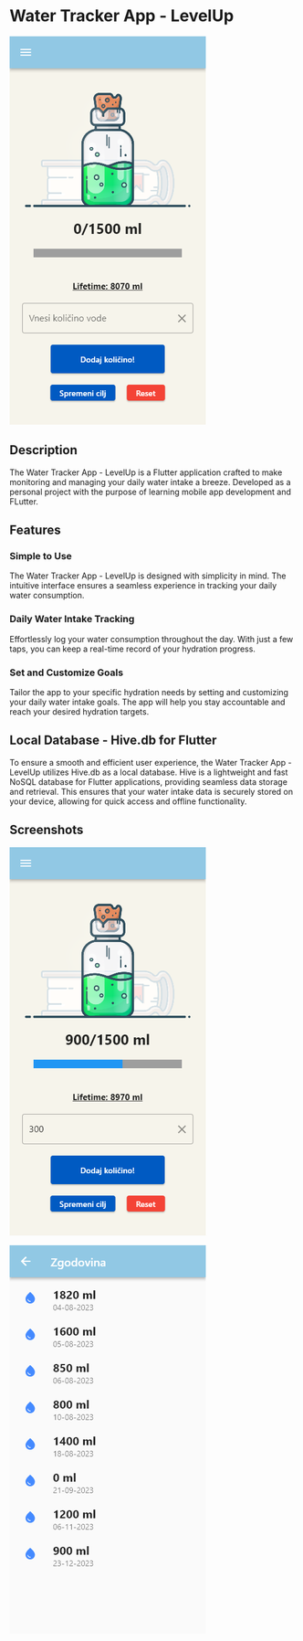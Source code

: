 # Water Tracker App - LevelUp

![App Logo](screenshots/mainPage.png)

## Description

The Water Tracker App - LevelUp is a Flutter application crafted to make monitoring and managing your daily water intake a breeze. Developed as a personal project with the purpose of learning mobile app development and FLutter.
## Features

### Simple to Use

The Water Tracker App - LevelUp is designed with simplicity in mind. The intuitive interface ensures a seamless experience in tracking your daily water consumption.

### Daily Water Intake Tracking

Effortlessly log your water consumption throughout the day. With just a few taps, you can keep a real-time record of your hydration progress.

### Set and Customize Goals

Tailor the app to your specific hydration needs by setting and customizing your daily water intake goals. The app will help you stay accountable and reach your desired hydration targets.

## Local Database - Hive.db for Flutter

To ensure a smooth and efficient user experience, the Water Tracker App - LevelUp utilizes Hive.db as a local database. Hive is a lightweight and fast NoSQL database for Flutter applications, providing seamless data storage and retrieval. This ensures that your water intake data is securely stored on your device, allowing for quick access and offline functionality.

## Screenshots

![Screenshot 1](screenshots/addIntake.png)

![Screenshot 2](screenshots/historyPage.png)
